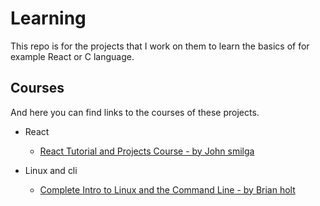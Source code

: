 # Learning

This repo is for the projects that I work on them to learn the basics of for example React or C language.

## Courses

And here you can find links to the courses of these projects.

- React

  - [React Tutorial and Projects Course - by John smilga](https://www.udemy.com/course/react-tutorial-and-projects-course/)

- Linux and cli
  - [Complete Intro to Linux and the Command Line - by Brian holt](https://frontendmasters.com/workshops/complete-linux-cli/)
